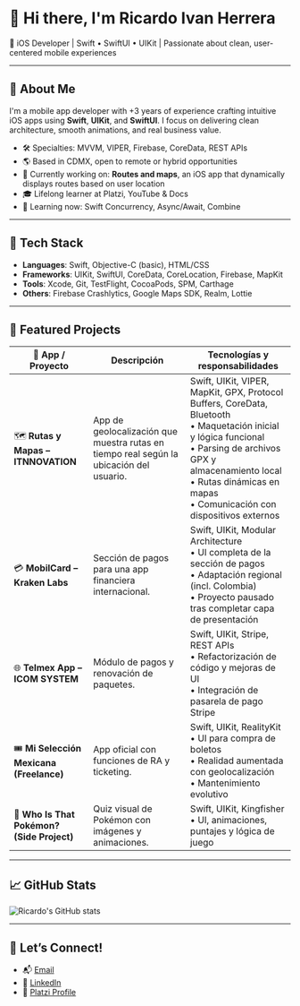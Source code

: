 # 👋 Hi there, I'm Ricardo Ivan Herrera

🎯 iOS Developer | Swift • SwiftUI • UIKit | Passionate about clean, user-centered mobile experiences

---

## 🚀 About Me

I'm a mobile app developer with +3 years of experience crafting intuitive iOS apps using **Swift**, **UIKit**, and **SwiftUI**. I focus on delivering clean architecture, smooth animations, and real business value.

- 🛠️ Specialties: MVVM, VIPER, Firebase, CoreData, REST APIs
- 🌎 Based in CDMX, open to remote or hybrid opportunities
- 📱 Currently working on: **Routes and maps**, an iOS app that dynamically displays routes based on user location
- 🎓 Lifelong learner at Platzi, YouTube & Docs
- 🧠 Learning now: Swift Concurrency, Async/Await, Combine

---

## 🧰 Tech Stack

- **Languages**: Swift, Objective-C (basic), HTML/CSS
- **Frameworks**: UIKit, SwiftUI, CoreData, CoreLocation, Firebase, MapKit
- **Tools**: Xcode, Git, TestFlight, CocoaPods, SPM, Carthage
- **Others**: Firebase Crashlytics, Google Maps SDK, Realm, Lottie

---

## 📌 Featured Projects

| 📱 App / Proyecto | Descripción | Tecnologías y responsabilidades |
|------------------|-------------|---------------------------------|
| 🗺️ **Rutas y Mapas – ITNNOVATION** | App de geolocalización que muestra rutas en tiempo real según la ubicación del usuario. | Swift, UIKit, VIPER, MapKit, GPX, Protocol Buffers, CoreData, Bluetooth <br>• Maquetación inicial y lógica funcional <br>• Parsing de archivos GPX y almacenamiento local <br>• Rutas dinámicas en mapas <br>• Comunicación con dispositivos externos |
| 💳 **MobilCard – Kraken Labs** | Sección de pagos para una app financiera internacional. | Swift, UIKit, Modular Architecture <br>• UI completa de la sección de pagos <br>• Adaptación regional (incl. Colombia) <br>• Proyecto pausado tras completar capa de presentación |
| 🌐 **Telmex App – ICOM SYSTEM** | Módulo de pagos y renovación de paquetes. | Swift, UIKit, Stripe, REST APIs <br>• Refactorización de código y mejoras de UI <br>• Integración de pasarela de pago Stripe |
| 🎟️ **Mi Selección Mexicana (Freelance)** | App oficial con funciones de RA y ticketing. | Swift, UIKit, RealityKit <br>• UI para compra de boletos <br>• Realidad aumentada con geolocalización <br>• Mantenimiento evolutivo |
| 🧩 **Who Is That Pokémon? (Side Project)** | Quiz visual de Pokémon con imágenes y animaciones. | Swift, UIKit, Kingfisher <br>• UI, animaciones, puntajes y lógica de juego |

---

## 📈 GitHub Stats

![Ricardo's GitHub stats](https://github-readme-stats.vercel.app/api?username=rickherrera3001&show_icons=true&theme=react&count_private=true)

---

## 🤝 Let’s Connect!

- 📬 [Email](rihr.3001@gmail.com)
- 💼 [LinkedIn](www.linkedin.com/in/ricardo-ivan-herrera-rocha-1242b1221)
- 🧠 [Platzi Profile](https://platzi.com/p/ricardoivanhr) 

